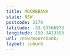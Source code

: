 ```yaml
---
title: MOOREBANK
state: NSW
postcode: 2170
latitude: -33.93566973
longitude: 150.9413383
url: /nsw/moorebank/
layout: suburb
---
```

